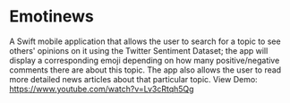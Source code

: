 # Emotinews
A Swift mobile application that allows the user to search for a topic to see others' opinions on it using the Twitter Sentiment Dataset; the app will display a corresponding emoji depending on how many positive/negative comments there are about this topic.
The app also allows the user to read more detailed news articles about that particular topic.
View Demo: https://www.youtube.com/watch?v=Lv3cRtqh5Qg
